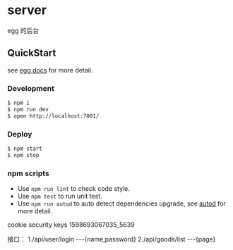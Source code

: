 <!--
 * @Author: xiaoyu
 * @Date: 2020-09-10 11:03:32
 * @LastEditTime: 2020-10-21 14:34:28
-->

# server

egg 的后台

## QuickStart

<!-- add docs here for user -->

see [egg docs][egg] for more detail.

### Development

```bash
$ npm i
$ npm run dev
$ open http://localhost:7001/
```

### Deploy

```bash
$ npm start
$ npm stop
```

### npm scripts

- Use `npm run lint` to check code style.
- Use `npm test` to run unit test.
- Use `npm run autod` to auto detect dependencies upgrade, see [autod](https://www.npmjs.com/package/autod) for more detail.

[egg]: https://eggjs.org

cookie security keys 1598693067035_5639

接口：
1./api/user/login ---{name,password}
2./api/goods/list ---{page}
